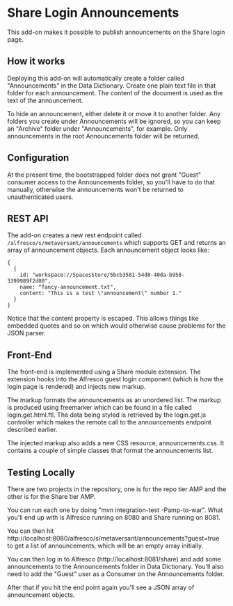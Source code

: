 # Share Login Announcements

This add-on makes it possible to publish announcements on the Share login page.

## How it works

Deploying this add-on will automatically create a folder called "Announcements" in the Data Dictionary. Create one plain text file in that folder for each announcement. The content of the document is used as the text of the announcement.

To hide an announcement, either delete it or move it to another folder. Any folders you create under Announcements will be ignored, so you can keep an "Archive" folder under "Announcements", for example. Only announcements in the root Announcements folder will be returned.

## Configuration

At the present time, the bootstrapped folder does not grant "Guest" consumer access to the Announcements folder, so you'll have to do that manually, otherwise the announcements won't be returned to unauthenticated users.

## REST API

The add-on creates a new rest endpoint called `/alfresco/s/metaversant/announcements` which supports GET and returns an array of announcement objects. Each announcement object looks like:

    {
      {
        id: "workspace://SpacesStore/5bcb3581-54d8-40da-b958-3399989f2d80",
        name: "fancy-announcement.txt",
        content: "This is a test \"announcement\" number 1."
      }
    }

Notice that the content property is escaped. This allows things like embedded quotes and so on which would otherwise cause problems for the JSON parser.

## Front-End

The front-end is implemented using a Share module extension. The extension hooks into the Alfresco guest login component (which is how the login page is rendered) and injects new markup.

The markup formats the announcements as an unordered list. The markup is produced using freemarker which can be found in a file called login.get.html.ftl. The data being styled is retrieved by the login.get.js controller which makes the remote call to the announcements endpoint described earlier.

The injected markup also adds a new CSS resource, announcements.css. It contains a couple of simple classes that format the announcements list.     

## Testing Locally

There are two projects in the repository, one is for the repo tier AMP and the other is for the Share tier AMP.

You can run each one by doing "mvn integration-test -Pamp-to-war". What you'll end up with is Alfresco running on 8080 and Share running on 8081.

You can then hit http://localhost:8080/alfresco/s/metaversant/announcements?guest=true to get a list of announcements, which will be an empty array initially.

You can then log in to Alfresco (http://localhost:8081/share) and add some announcements to the Announcements folder in Data Dictionary. You'll also need to add the "Guest" user as a Consumer on the Announcements folder.

After that if you hit the end point again you'll see a JSON array of announcement objects.
